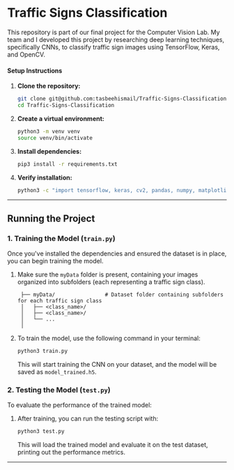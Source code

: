 
# Traffic Signs Classification 

This repository is part of our final project for the Computer Vision Lab. My team and I developed this project by researching deep learning techniques, specifically CNNs, to classify traffic sign images using TensorFlow, Keras, and OpenCV.
#### Setup Instructions

1. **Clone the repository:**
   ```bash
   git clone git@github.com:tasbeehismail/Traffic-Signs-Classification.git
   cd Traffic-Signs-Classification
   ```

2. **Create a virtual environment:**
     ```bash
     python3 -m venv venv
     source venv/bin/activate
     ```
3. **Install dependencies:**
   ```bash
   pip3 install -r requirements.txt
   ```

4. **Verify installation:**
   ```bash
   python3 -c "import tensorflow, keras, cv2, pandas, numpy, matplotlib"
   ```
---

## Running the Project

### 1. Training the Model (`train.py`)

Once you've installed the dependencies and ensured the dataset is in place, you can begin training the model.

1. Make sure the `myData` folder is present, containing your images organized into subfolders (each representing a traffic sign class).
   ```
    ├── myData/                # Dataset folder containing subfolders for each traffic sign class
    │   ├── <class_name>/     
    │   ├── <class_name>/      
    │   └── ...
    │
    ```
2. To train the model, use the following command in your terminal:
   ```bash
   python3 train.py
   ```

   This will start training the CNN on your dataset, and the model will be saved as `model_trained.h5`.

### 2. Testing the Model (`test.py`)

To evaluate the performance of the trained model:

1. After training, you can run the testing script with:
   ```bash
   python3 test.py
   ```

   This will load the trained model and evaluate it on the test dataset, printing out the performance metrics.

---

